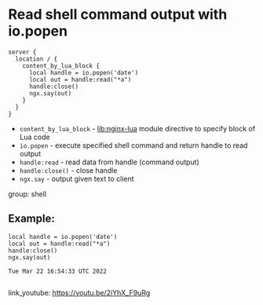 # Read shell command output with io.popen

```nginx
server {
  location / {
    content_by_lua_block {
      local handle = io.popen('date')
      local out = handle:read("*a")
      handle:close()
      ngx.say(out)
    }
  }
}
```

- `content_by_lua_block` - [lib:nginx-lua](/nginx-lua/how-to-install-nginx-lua-module-in-ubuntu-ubuntuversion) module directive to specify block of Lua code
- `io.popen` - execute specified shell command and return handle to read output
- `handle:read` - read data from handle (command output)
- `handle:close()` - close handle
- `ngx.say` - output given text to client

group: shell

## Example: 
```nginx
local handle = io.popen('date')
local out = handle:read("*a")
handle:close()
ngx.say(out)
```
```
Tue Mar 22 16:54:33 UTC 2022


```

link_youtube: https://youtu.be/2iYhX_F9uRg
